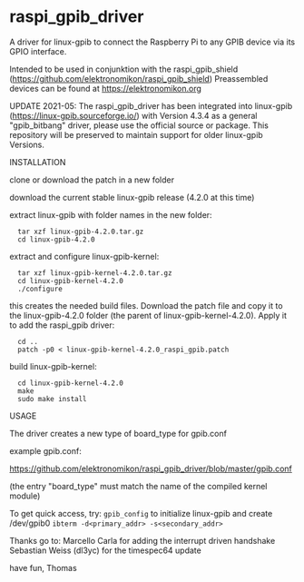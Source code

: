 # raspi_gpib_driver
A driver for linux-gpib to connect the Raspberry Pi to any GPIB device via its GPIO interface.

Intended to be used in conjunktion with the raspi_gpib_shield (https://github.com/elektronomikon/raspi_gpib_shield)
Preassembled devices can be found at https://elektronomikon.org

UPDATE 2021-05:
The raspi_gpib_driver has been integrated into linux-gpib (https://linux-gpib.sourceforge.io/) with Version 4.3.4 as a general "gpib_bitbang" driver, please use the official source or package.
This repository will be preserved to maintain support for older linux-gpib Versions.


INSTALLATION

clone or download the patch in a new folder

download the current stable linux-gpib release (4.2.0 at this time)

extract linux-gpib with folder names in the new folder:

`  tar xzf linux-gpib-4.2.0.tar.gz`  
`  cd linux-gpib-4.2.0`

extract and configure linux-gpib-kernel:

`  tar xzf linux-gpib-kernel-4.2.0.tar.gz`  
`  cd linux-gpib-kernel-4.2.0`  
`  ./configure`

this creates the needed build files. Download the patch file and copy it to the linux-gpib-4.2.0 folder (the parent of linux-gpib-kernel-4.2.0). Apply it to add the raspi_gpib driver:

`  cd ..`  
`  patch -p0 < linux-gpib-kernel-4.2.0_raspi_gpib.patch`

build linux-gpib-kernel:

`  cd linux-gpib-kernel-4.2.0`  
`  make`  
`  sudo make install`  


USAGE

The driver creates a new type of board_type for gpib.conf

example gpib.conf:

https://github.com/elektronomikon/raspi_gpib_driver/blob/master/gpib.conf

(the entry "board_type" must match the name of the compiled kernel module)


To get quick access, try:
`gpib_config` to initialize linux-gpib and create /dev/gpib0
`ibterm -d<primary_addr> -s<secondary_addr>`

Thanks go to:
Marcello Carla for adding the interrupt driven handshake
Sebastian Weiss (dl3yc) for the timespec64 update

have fun,
Thomas
